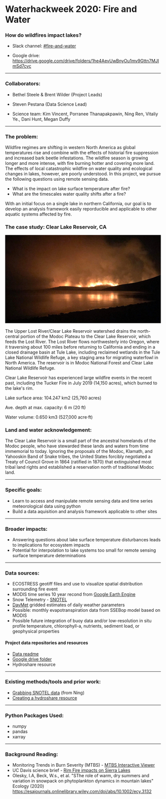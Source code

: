 # Waterhackweek 2020: Fire and Water
### How do wildfires impact lakes?

* Slack channel: [#fire-and-water](https://waterhackweek2020.slack.com/messages/C019MP15H70) 

* Google drive: https://drive.google.com/drive/folders/1he4AevUwBnyOu1mv9Gttn7MJImSd7cvc

---

### Collaborators:
* Bethel Steele & Brent Wilder (Project Leads)
* Steven Pestana (Data Science Lead)

* Science team: Kim Vincent, Porranee Thanapakpawin, Ning Ren, Vitaliy Ye., Dani Hunt, Megan Duffy

---

### The problem:

Wildfire regimes are shifting in western North America as global temperatures rise and combine with the effects of historial fire suppression and increased bark beetle infestations. The wildfire season is growing longer and more intense, with fire burning hotter and covering more land. The effects of local catastrophic wildfire on water quality and ecological changes in lakes, however, are poorly understood. In this project, we pursue the following questions using remote sensing data. 

* What is the impact on lake surface temperature after fire?
* What are the timescales water quality shifts after a fire?

With an initial focus on a single lake in northern California, our goal is to develop an analysis framework easily reporducible and applicable to other aquatic systems affected by fire.

### The case study: Clear Lake Reservoir, CA

![Tucker fire reaches Clear Lake in 2019](https://github.com/MeganEDuffy/whw2020_firewater/blob/master/tucker-fire-clear.jpeg)

The Upper Lost River/Clear Lake Reservoir watershed drains the north-central portion of the Modoc Plateau to the Clear Lake Reservoir, which feeds the Lost River. The Lost River flows northwesterly into Oregon, where it traversing about 100 miles before returning to California and ending in a closed drainage basin at Tule Lake, including reclaimed wetlands in the Tule Lake National Wildlife Refuge, a key staging area for migrating waterfowl in North America. The reservoir is in Modoc National Forest and Clear Lake National Wildlife Refuge.

Clear Lake Reservoir has experienced large wildfire events in the recent past, including the Tucker Fire in July 2019 (14,150 acres), which burned to the lake's rim.

Lake surface area: 104.247 km2 (25,760 acres)

Ave. depth at max. capacity: 6 m (20 ft)

Water volume: 0.650 km3 (527,000 acre⋅ft)

### Land and water acknowledgement: 

The Clear Lake Reservoir is a small part of the ancestral homelands of the Modoc people, who have stewarded these lands and waters from time immemorial to today. Ignoring the proposals of the Modoc, Klamath, and Yahooskin Band of Snake tribes, the United States forcibly negotiated a Treaty of Council Grove in 1864 (ratified in 1870) that extinguished most tribal land rights and established a reservation north of traditional Modoc land. 

---

### Specific goals:
* Learn to access and manipulate remote sensing data and time series meteorological data using python
* Build a data aquisition and analysis framework applicable to other sites

---

### Broader impacts:

* Answering questions about lake surface temperature disturbances leads to implications for ecosystem impacts 
* Potential for interpolation to lake systems too small for remote sensing surface temperature determinations

---

### Data sources:

* ECOSTRESS geotiff files and use to visualize spatial distribution surrounding fire event
* MODIS time series 10 year recond from [Google Earth Engine](https://earthengine.google.com/)
* Snow Telemetry - [SNOTEL](https://www.nrcs.usda.gov/wps/portal/wcc/home/quicklinks/imap#version=125&elements=&networks=!&states=!&counties=!&hucs=&minElevation=&maxElevation=&elementSelectType=all&activeOnly=true&activeForecastPointsOnly=false&hucLabels=false&hucIdLabels=false&hucParameterLabels=true&stationLabels=&overlays=&hucOverlays=2&basinOpacity=75&basinNoDataOpacity=25&basemapOpacity=100&maskOpacity=0&mode=data&openSections=dataElement,parameter,date,basin,options,elements,location,networks&controlsOpen=true&popup=&popupMulti=&base=esriNgwm&displayType=station&basinType=6&dataElement=WTEQ&depth=-8&parameter=PCTMED&frequency=DAILY&duration=I&customDuration=&dayPart=E&year=2020&month=8&day=31&monthPart=E&forecastPubMonth=6&forecastPubDay=1&forecastExceedance=50&seqColor=1&divColor=7&scaleType=D&scaleMin=&scaleMax=&referencePeriodType=POR&referenceBegin=1981&referenceEnd=2010&minimumYears=20&hucAssociations=true&lat=42.1008&lon=-121.0913&zoom=10.0) 
* [DayMet](https://daymet.ornl.gov/) gridded estimates of daily weather parameters
* Possible: monthly evapotranspiration data from SSEBop model based on MODIS
* Possible future integration of buoy data and/or low-resolution in situ profile temperature, chlorophyll-a, nutrients, sediment load, or geophysical properties

#### Project data repositories and resources

* [Data readme](https://github.com/waterhackweek/whw2020_firewater/tree/master/data)
* [Google drive folder](https://drive.google.com/drive/folders/1he4AevUwBnyOu1mv9Gttn7MJImSd7cvc)
* Hydroshare resource

---

### Existing methods/tools and prior work:

* [Grabbing SNOTEL data](https://github.com/renjianning/whw2020_firewater/tree/master/Scripts) (from Ning)
* [Creating a hydroshare resource](https://www.hydroshare.org/resource/7015162a158648ba95ff547a6eb753ba/)


---

### Python Packages Used:

* numpy
* pandas
* xarray

---

### Background Reading:

* Monitoring Trends in Burn Severity (MTBS) - [MTBS Interactive Viewer](https://www.mtbs.gov/viewer/index.html)
* UC Davis science brief - [Rim Fire impacts on Sierra Lakes](https://tahoe.ucdavis.edu/rim-fire)
* Olesky, I.A, Beck, W.s., et al. "SThe role of warm, dry summers and variation in snowpack on phytoplankton dynamics in mountain lakes" Ecology (2020) https://esajournals.onlinelibrary.wiley.com/doi/abs/10.1002/ecy.3132

